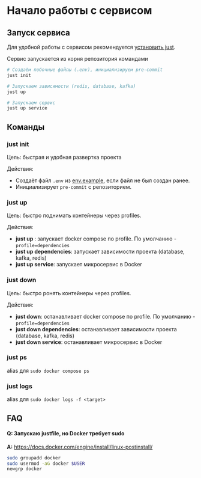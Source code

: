 # Начало работы с сервисом

## Запуск сервиса

Для удобной работы с сервисом рекомендуется [установить just](https://github.com/casey/just?tab=readme-ov-file#packages).

Сервис запускается из корня репозитория командами
```bash
# Создаём побочные файлы (.env), инициализируем pre-commit
just init

# Запускаем зависимости (redis, database, kafka)
just up

# Запускаем сервис
just up service
```

## Команды

### just init

Цель: быстрая и удобная развертка проекта

Действия:
- Создаёт файл `.env` из [env.example](../env.example), если файл не был создан ранее.
- Инициализирует `pre-commit` с репозиторием.

### just up

Цель: быстро поднимать контейнеры через profiles.

Действия:

- **just up <profile>**: запускает docker compose по profile. По умолчанию - `profile=dependencies`
- **just up dependencies**: запускает зависимости проекта (database, kafka, redis)
- **just up service**: запускает микросервис в Docker

### just down

Цель: быстро ронять контейнеры через profiles.

Действия:

- **just down**: останавливает docker compose по profile. По умолчанию - `profile=dependencies`
- **just down dependencies**: останавливает зависимости проекта (database, kafka, redis)
- **just down service**: останавливает микросервис в Docker

### just ps

alias для `sudo docker compose ps`

### just logs <target>

alias для `sudo docker logs -f <target>`


## FAQ

#### Q: Запускаю justfile, но Docker требует sudo

**A:** https://docs.docker.com/engine/install/linux-postinstall/

```bash
sudo groupadd docker
sudo usermod -aG docker $USER
newgrp docker
```
